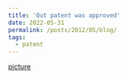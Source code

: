```yaml
---
title: 'Out patent was approved'
date: 2022-05-31
permalink: /posts/2012/05/blog/
tags:
  - patent
---
```


[picture](http://zijiejin.github.io/files/2020114517108-发明专利证书(签章).pdf)
